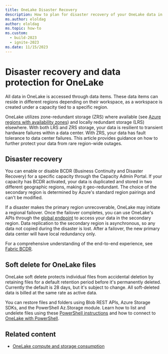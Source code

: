 ```yaml
---
title: OneLake Disaster Recovery
description: How to plan for disaster recovery of your OneLake data in Microsoft Fabric.
ms.author: eloldag
author: eloldag
ms.topic: how-to
ms.custom:
  - build-2023
  - ignite-2023
ms.date: 11/15/2023
---
```


# Disaster recovery and data protection for OneLake

All data in OneLake is accessed through data items. These data items can reside in different regions depending on their workspace, as a workspace is created under a capacity tied to a specific region. 

OneLake utilizes zone-redundant storage (ZRS) where available (see [Azure regions with availability zones](/azure/reliability/availability-zones-service-support#azure-regions-with-availability-zone-support)) and locally redundant storage (LRS) elsewhere. With both LRS and ZRS storage, your data is resilient to transient hardware failures within a data center. With ZRS, your data has fault tolerance to data center failures. This article provides guidance on how to further protect your data from rare region-wide outages.

## Disaster recovery

You can enable or disable BCDR (Business Continuity and Disaster Recovery) for a specific capacity through the Capacity Admin Portal. If your capacity has BCDR activated, your data is duplicated and stored in two different geographic regions, making it geo-redundant. The choice of the secondary region is determined by Azure's standard region pairings and can't be modified.

If a disaster makes the primary region unrecoverable, OneLake may initiate a regional failover. Once the failover completes, you can use OneLake's APIs through the [global endpoint](onelake-access-api.md) to access your data in the secondary region. Data replication to the secondary region is asynchronous, so any data not copied during the disaster is lost. After a failover, the new primary data center will have local redundancy only.

For a comprehensive understanding of the end-to-end experience, see [Fabric BCDR](/azure/reliability/reliability-fabric).

## Soft delete for OneLake files

OneLake soft delete protects individual files from accidental deletion by retaining files for a default retention period before it's permanently deleted. Currently the default is 28 days, but it's subject to change. All soft-deleted data is billed at the same rate as active data.

You can restore files and folders using Blob REST APIs, Azure Storage SDKs, and the PowerShell Az.Storage module.  Learn how to list and undelete files using these [PowerShell instructions](/azure/storage/blobs/soft-delete-blob-manage#restore-soft-deleted-blobs-and-directories-by-using-powershell) and how to connect to [OneLake with PowerShell](../onelake/onelake-powershell.md#connect-to-onelake-with-azure-powershell).  

## Related content

- [OneLake compute and storage consumption](onelake-consumption.md)
